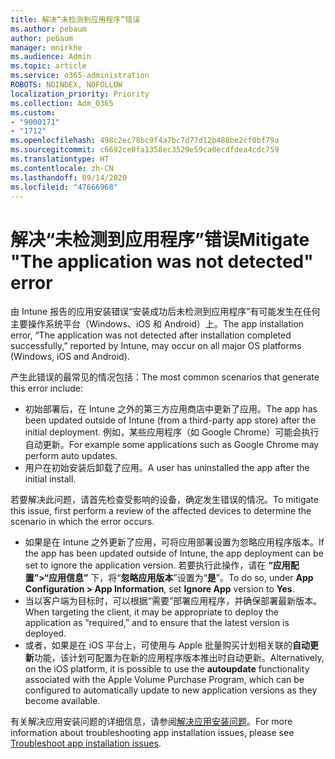 ```yaml
---
title: 解决“未检测到应用程序”错误
ms.author: pebaum
author: pebaum
manager: mnirkhe
ms.audience: Admin
ms.topic: article
ms.service: o365-administration
ROBOTS: NOINDEX, NOFOLLOW
localization_priority: Priority
ms.collection: Adm_O365
ms.custom:
- "9000171"
- "1712"
ms.openlocfilehash: 498c2ec78bc9f4a7bc7d77d12b488be2cf0bf79a
ms.sourcegitcommit: c6692ce0fa1358ec3529e59ca0ecdfdea4cdc759
ms.translationtype: HT
ms.contentlocale: zh-CN
ms.lasthandoff: 09/14/2020
ms.locfileid: "47666968"
---
```

# <a name="mitigate-the-application-was-not-detected-error"></a><span data-ttu-id="04566-102">解决“未检测到应用程序”错误</span><span class="sxs-lookup"><span data-stu-id="04566-102">Mitigate "The application was not detected" error</span></span>

<span data-ttu-id="04566-103">由 Intune 报告的应用安装错误“安装成功后未检测到应用程序”有可能发生在任何主要操作系统平台（Windows、iOS 和 Android）上。</span><span class="sxs-lookup"><span data-stu-id="04566-103">The app installation error, “The application was not detected after installation completed successfully,” reported by Intune, may occur on all major OS platforms (Windows, iOS and Android).</span></span>

<span data-ttu-id="04566-104">产生此错误的最常见的情况包括：</span><span class="sxs-lookup"><span data-stu-id="04566-104">The most common scenarios that generate this error include:</span></span>

- <span data-ttu-id="04566-105">初始部署后，在 Intune 之外的第三方应用商店中更新了应用。</span><span class="sxs-lookup"><span data-stu-id="04566-105">The app has been updated outside of Intune (from a third-party app store) after the initial deployment.</span></span> <span data-ttu-id="04566-106">例如，某些应用程序（如 Google Chrome）可能会执行自动更新。</span><span class="sxs-lookup"><span data-stu-id="04566-106">For example some applications such as Google Chrome may perform auto updates.</span></span>
- <span data-ttu-id="04566-107">用户在初始安装后卸载了应用。</span><span class="sxs-lookup"><span data-stu-id="04566-107">A user has uninstalled the app after the initial install.</span></span>

<span data-ttu-id="04566-108">若要解决此问题，请首先检查受影响的设备，确定发生错误的情况。</span><span class="sxs-lookup"><span data-stu-id="04566-108">To mitigate this issue, first perform a review of the affected devices to determine the scenario in which the error occurs.</span></span>

- <span data-ttu-id="04566-109">如果是在 Intune 之外更新了应用，可将应用部署设置为忽略应用程序版本。</span><span class="sxs-lookup"><span data-stu-id="04566-109">If the app has been updated outside of Intune, the app deployment can be set to ignore the application version.</span></span> <span data-ttu-id="04566-110">若要执行此操作，请在 **“应用配置”>“应用信息”** 下，将“**忽略应用版本**”设置为“**是**”。</span><span class="sxs-lookup"><span data-stu-id="04566-110">To do so, under **App Configuration > App Information**, set **Ignore App** version to **Yes**.</span></span>
- <span data-ttu-id="04566-111">当以客户端为目标时，可以根据“需要”部署应用程序，并确保部署最新版本。</span><span class="sxs-lookup"><span data-stu-id="04566-111">When targeting the client, it may be appropriate to deploy the application as “required,” and to ensure that the latest version is deployed.</span></span>
- <span data-ttu-id="04566-112">或者，如果是在 iOS 平台上，可使用与 Apple 批量购买计划相关联的**自动更新**功能，该计划可配置为在新的应用程序版本推出时自动更新。</span><span class="sxs-lookup"><span data-stu-id="04566-112">Alternatively, on the iOS platform, it is possible to use the **autoupdate** functionality associated with the Apple Volume Purchase Program, which can be configured to automatically update to new application versions as they become available.</span></span>

<span data-ttu-id="04566-113">有关解决应用安装问题的详细信息，请参阅[解决应用安装问题](https://docs.microsoft.com/intune/troubleshoot-app-install)。</span><span class="sxs-lookup"><span data-stu-id="04566-113">For more information about troubleshooting app installation issues, please see [Troubleshoot app installation issues](https://docs.microsoft.com/intune/troubleshoot-app-install).</span></span>
